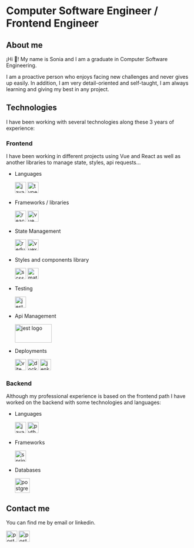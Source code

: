 # Computer Software Engineer / Frontend Engineer

## About me
¡Hi 👋! My name is Sonia and I am a graduate in Computer Software Engineering. 

I am a proactive person who enjoys facing new challenges and never gives up easily. In addition, I am very detail-oriented and self-taught, I am always learning and giving my best in any project.

## Technologies
I have been working with several technologies along these 3 years of experience: 

### Frontend
I have been working in different projects using Vue and React as well as another libraries to manage state, styles, api requests...

- Languages

  <img alt="javascript logo" src="https://user-images.githubusercontent.com/25181517/117447155-6a868a00-af3d-11eb-9cfe-245df15c9f3f.png" width="30" height="30" style="cursor: default;"/>
  <img alt="typescript logo" src="https://user-images.githubusercontent.com/25181517/183890598-19a0ac2d-e88a-4005-a8df-1ee36782fde1.png" width="30" height="30"/>

- Frameworks / libraries

  <img alt="react logo" src="https://user-images.githubusercontent.com/25181517/183897015-94a058a6-b86e-4e42-a37f-bf92061753e5.png" width="30" height="30"/>
  <img alt="vue logo" src="https://user-images.githubusercontent.com/25181517/117448124-a2da9800-af3e-11eb-85d2-bd1b69b65603.png" width="30" height="30"/>

- State Management

  <img alt="redux logo" src="https://user-images.githubusercontent.com/25181517/187896150-cc1dcb12-d490-445c-8e4d-1275cd2388d6.png" width="30" height="30"/>
  <img alt="vuex logo" src="https://user-images.githubusercontent.com/7110136/29002857-9e802f08-7ab4-11e7-9c31-604b5d0d0c19.png" width="30" height="30"/>

- Styles and components library

  <img alt="scss logo" src="https://user-images.githubusercontent.com/25181517/192158956-48192682-23d5-4bfc-9dfb-6511ade346bc.png" width="30" height="30"/>
  <img alt="material UI logo" src="https://user-images.githubusercontent.com/25181517/189716630-fe6c084c-6c66-43af-aa49-64c8aea4a5c2.png" width="30" height="30"/>

- Testing

  <img alt="jest logo" src="https://user-images.githubusercontent.com/25181517/187955005-f4ca6f1a-e727-497b-b81b-93fb9726268e.png" width="30" height="30"/>

- Api Management

  <img alt="jest logo" src="https://repository-images.githubusercontent.com/207645083/e5281400-c0a4-11ea-911e-bf5e8aee9f15" width="100" height="50"/>

- Deployments

  <img alt="vite logo" src="https://github.com/marwin1991/profile-technology-icons/assets/62091613/b40892ef-efb8-4b0e-a6b5-d1cfc2f3fc35" width="30" height="30"/>
  <img alt="docker logo" src="https://user-images.githubusercontent.com/25181517/117207330-263ba280-adf4-11eb-9b97-0ac5b40bc3be.png" width="30" height="30"/>
  <img alt="jenkins logo" src="https://user-images.githubusercontent.com/25181517/179090274-733373ef-3b59-4f28-9ecb-244bea700932.png" width="30" height="30"/>



### Backend
Although my professional experience is based on the frontend path I have worked on the backend with some technologies and languages:

- Languages

  <img alt="java logo" src="https://user-images.githubusercontent.com/25181517/117201156-9a724800-adec-11eb-9a9d-3cd0f67da4bc.png" width="30" height="30"/>
  <img alt="python logo" src="https://user-images.githubusercontent.com/25181517/183423507-c056a6f9-1ba8-4312-a350-19bcbc5a8697.png" width="30" height="30"/>

- Frameworks

  <img alt="spring boot logo" src="https://user-images.githubusercontent.com/25181517/183891303-41f257f8-6b3d-487c-aa56-c497b880d0fb.png" width="30" height="30"/>

- Databases

  <img alt="postgresql logo" src="https://user-images.githubusercontent.com/25181517/117208740-bfb78400-adf5-11eb-97bb-09072b6bedfc.png" width="40" height="40"/>

## Contact me
You can find me by email or linkedin.

[<img alt="postgresql logo" src="https://i.pngimg.me/thumb/f/720/m2H7i8i8m2K9N4d3.jpg" width="30" height="30">](<lavanderasonia@outlook.es>)
[<img alt="postgresql logo" src="https://play-lh.googleusercontent.com/kMofEFLjobZy_bCuaiDogzBcUT-dz3BBbOrIEjJ-hqOabjK8ieuevGe6wlTD15QzOqw" width="30" height="30">](https://www.linkedin.com/in/sonia-garc%C3%ADa-lavandera-30634b206/)


